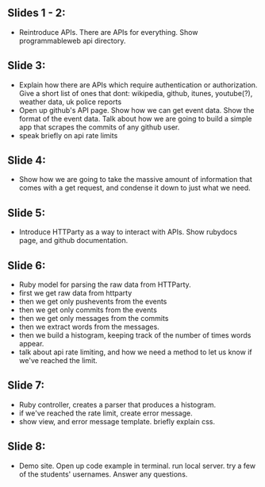 ## Slides 1 - 2: 
- Reintroduce APIs. There are APIs for everything. Show programmableweb api directory.

## Slide 3: 
- Explain how there are APIs which require authentication or authorization. Give a short list of ones that dont: wikipedia, github, itunes, youtube(?), weather data, uk police reports
- Open up github's API page. Show how we can get event data. Show the format of the event data. Talk about how we are going to build a simple app that scrapes the commits of any github user.
- speak briefly on api rate limits

## Slide 4: 
- Show how we are going to take the massive amount of information that comes with a get request, and condense it down to just what we need. 

## Slide 5: 
- Introduce HTTParty as a way to interact with APIs. Show rubydocs page, and github documentation. 

## Slide 6: 
- Ruby model for parsing the raw data from HTTParty.
- first we get raw data from httparty
- then we get only pushevents from the events
- then we get only commits from the events
- then we get only messages from the commits
- then we extract words from the messages.
- then we build a histogram, keeping track of the number of times words appear.
- talk about api rate limiting, and how we need a method to let us know if we've reached the limit. 

## Slide 7: 
- Ruby controller, creates a parser that produces a histogram.
- if we've reached the rate limit, create error message.
- show view, and error message template. briefly explain css. 

## Slide 8: 
- Demo site. Open up code example in terminal. run local server. try a few of the students' usernames. Answer any questions.
